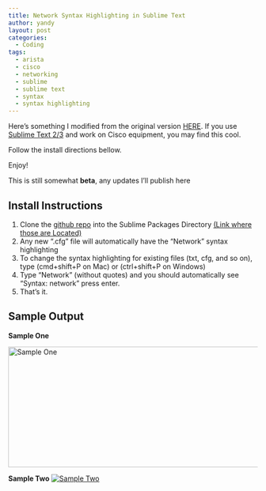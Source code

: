 ```yaml
---
title: Network Syntax Highlighting in Sublime Text
author: yandy
layout: post
categories:
  - Coding
tags:
  - arista
  - cisco
  - networking
  - sublime
  - sublime text
  - syntax
  - syntax highlighting
---
```


Here’s something I modified from the original version <a href="https://github.com/tunnelsup/sublime-cisco-syntax" target="blank">HERE</a>. If you use <a href="http://www.sublimetext.com/2" target="blank">Sublime Text 2/3</a> and work on Cisco equipment, you may find this cool.

Follow the install directions bellow.

<!--more-->

Enjoy!

This is still somewhat **beta**, any updates I’ll publish here

## Install Instructions

1. Clone the <a href="https://github.com/IPyandy/sublNetworkSyntax" target="_blank">github repo</a> into the Sublime Packages Directory <a href="http://sublimetext.info/docs/en/basic_concepts.html" target="_blank">(Link where those are Located)</a>
2. Any  new “.cfg” file will automatically have the “Network” syntax highlighting
3. To change the syntax highlighting for existing files (txt, cfg, and so on), type (cmd+shift+P on Mac) or (ctrl+shift+P on Windows)
4. Type “Network” (without quotes) and you should automatically see “Syntax: network” press enter.
5. That’s it.

## Sample Output

**Sample One**

[<img id="img1" title="Sample One" alt="Sample One" src="http://blog.ipyandy.net/images/subsample1.png" width="637" height="244" />][4]

**Sample Two** 
[ <img id="img2" title="Sample Two" alt="Sample Two" src="http://blog.ipyandy.net/images/subsample2.png" />][5]

 [4]: http://blog.ipyandy.net/images/subsample1.png
 [5]: http://blog.ipyandy.net/images/subsample2.png